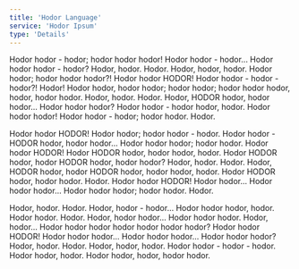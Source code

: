 ```yaml
---
title: 'Hodor Language'
service: 'Hodor Ipsum'
type: 'Details'
---
```


Hodor hodor - hodor; hodor hodor hodor! Hodor hodor - hodor... Hodor hodor hodor - hodor? Hodor, hodor. Hodor. Hodor, hodor, hodor. Hodor hodor; hodor hodor hodor?! Hodor hodor HODOR! Hodor hodor - hodor - hodor?! Hodor! Hodor hodor, hodor hodor; hodor hodor; hodor hodor hodor, hodor, hodor hodor. Hodor, hodor. Hodor. Hodor, HODOR hodor, hodor hodor... Hodor hodor hodor? Hodor hodor - hodor hodor, hodor. Hodor hodor hodor! Hodor hodor - hodor; hodor hodor. Hodor.

Hodor hodor HODOR! Hodor hodor; hodor hodor - hodor. Hodor hodor - HODOR hodor, hodor hodor... Hodor hodor hodor; hodor hodor. Hodor hodor HODOR! Hodor HODOR hodor, hodor hodor, hodor. Hodor HODOR hodor, hodor HODOR hodor, hodor hodor? Hodor, hodor. Hodor. Hodor, HODOR hodor, hodor HODOR hodor, hodor hodor, hodor. Hodor HODOR hodor, hodor hodor. Hodor. Hodor hodor HODOR! Hodor hodor... Hodor hodor hodor... Hodor hodor hodor; hodor hodor. Hodor.

Hodor, hodor. Hodor. Hodor, hodor - hodor... Hodor hodor hodor, hodor. Hodor hodor. Hodor. Hodor, hodor hodor... Hodor hodor hodor. Hodor, hodor... Hodor hodor hodor hodor hodor hodor hodor? Hodor hodor HODOR! Hodor hodor hodor... Hodor hodor hodor... Hodor hodor hodor? Hodor, hodor. Hodor. Hodor, hodor, hodor. Hodor hodor - hodor - hodor. Hodor hodor, hodor. Hodor hodor, hodor, hodor hodor.
